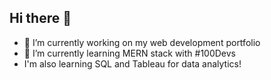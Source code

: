 ## Hi there 👋
 <ul>
  <li>🔭 I’m currently working on my web development portfolio</li>
  <li>🌱 I’m currently learning MERN stack with #100Devs</li>
  <li>I'm also learning SQL and Tableau for data analytics!</li>
</ul>

<!--
**chuuhi/chuuhi** is a ✨ _special_ ✨ repository because its `README.md` (this file) appears on your GitHub profile.

Here are some ideas to get you started:

- 
-
- 👯 I’m looking to collaborate on ...
- 🤔 I’m looking for help with ...
- 💬 Ask me about ...
- 📫 How to reach me: ...
- 😄 Pronouns: ...
- ⚡ Fun fact: ...
-->
